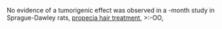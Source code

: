 No evidence of a tumorigenic effect was observed in a -month study in Sprague-Dawley rats, <a href=" http://www.amiando.com/propecia-before-after-photos">propecia hair treatment</a>,  >:-OO, 